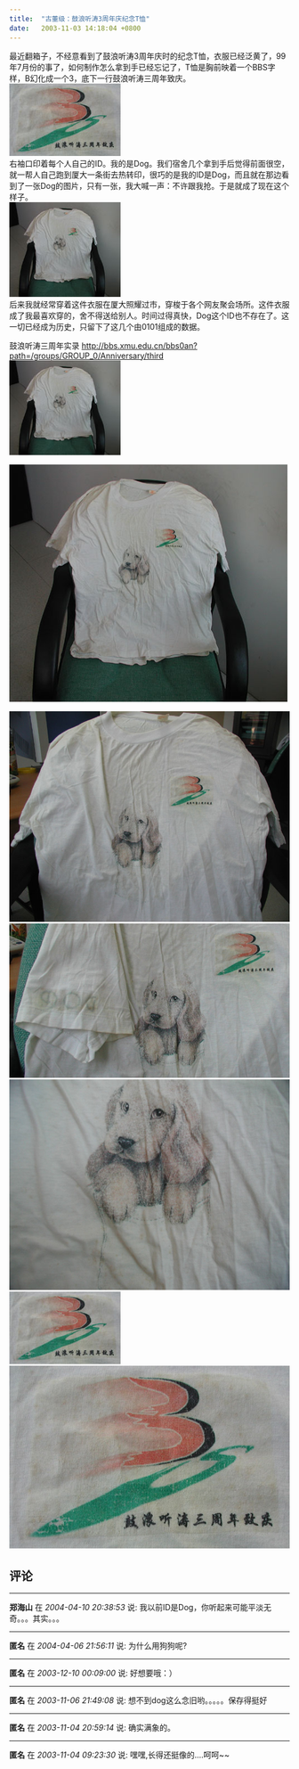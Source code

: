 ```yaml
---
title:  "古董级：鼓浪听涛3周年庆纪念T恤"
date:   2003-11-03 14:18:04 +0800
---
```


最近翻箱子，不经意看到了鼓浪听涛3周年庆时的纪念T恤，衣服已经泛黄了，99年7月份的事了，如何制作怎么拿到手已经忘记了，T恤是胸前映着一个BBS字样，B幻化成一个3，底下一行鼓浪听涛三周年致庆。  
![](/images/2011/xmubbs3/logolittle.jpg)  
右袖口印着每个人自己的ID。我的是Dog。我们宿舍几个拿到手后觉得前面很空，就一帮人自己跑到厦大一条街去热转印，很巧的是我的ID是Dog，而且就在那边看到了一张Dog的图片，只有一张，我大喊一声：不许跟我抢。于是就成了现在这个样子。  
![](/images/2011/xmubbs3/alllittle.jpg)  
后来我就经常穿着这件衣服在厦大照耀过市，穿梭于各个网友聚会场所。这件衣服成了我最喜欢穿的，舍不得送给别人。时间过得真快，Dog这个ID也不存在了。这一切已经成为历史，只留下了这几个由0101组成的数据。  

鼓浪听涛三周年实录 http://bbs.xmu.edu.cn/bbs0an?path=/groups/GROUP_0/Anniversary/third   
![](/images/2011/xmubbs3/alllittle.jpg)  

![](/images/2011/xmubbs3/all.jpg)  

![](/images/2011/xmubbs3/all2.jpg)  
![](/images/2011/xmubbs3/dog.jpg)  
![](/images/2011/xmubbs3/dog2.jpg)  
![](/images/2011/xmubbs3/logolittle.jpg)  
![](/images/2011/xmubbs3/logo.jpg)  


## 评论

*****
**郑海山** 在 *2004-04-10 20:38:53* 说: 我以前ID是Dog，你听起来可能平淡无奇。。。其实。。。

*****
**匿名** 在 *2004-04-06 21:56:11* 说: 为什么用狗狗呢?

*****
**匿名** 在 *2003-12-10 00:09:00* 说: 好想要哦：）

*****
**匿名** 在 *2003-11-06 21:49:08* 说: 想不到dog这么念旧哟。。。。。保存得挺好

*****
**匿名** 在 *2003-11-04 20:59:14* 说: 确实满象的。

*****
**匿名** 在 *2003-11-04 09:23:30* 说: 嘿嘿,长得还挺像的....呵呵~~

